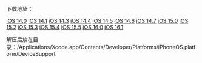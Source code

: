 下载地址：

[iOS 14.0](https://pkslow.oss-cn-shenzhen.aliyuncs.com/images/other/software/IOSDeviceSupport/14.0.zip)
[iOS 14.1](https://pkslow.oss-cn-shenzhen.aliyuncs.com/images/other/software/IOSDeviceSupport/14.1.zip)
[iOS 14.3](https://pkslow.oss-cn-shenzhen.aliyuncs.com/images/other/software/IOSDeviceSupport/14.3.zip)
[iOS 14.4](https://pkslow.oss-cn-shenzhen.aliyuncs.com/images/other/software/IOSDeviceSupport/14.4.zip)
[iOS 14.5](https://pkslow.oss-cn-shenzhen.aliyuncs.com/images/other/software/IOSDeviceSupport/14.5.zip)
[iOS 14.6](https://pkslow.oss-cn-shenzhen.aliyuncs.com/images/other/software/IOSDeviceSupport/14.6.zip)
[iOS 14.7](https://pkslow.oss-cn-shenzhen.aliyuncs.com/images/other/software/IOSDeviceSupport/14.7.zip)
[iOS 15.0](https://pkslow.oss-cn-shenzhen.aliyuncs.com/images/other/software/IOSDeviceSupport/15.0.zip)
[iOS 15.2](https://pkslow.oss-cn-shenzhen.aliyuncs.com/images/other/software/IOSDeviceSupport/15.2.zip)
[iOS 15.3](https://pkslow.oss-cn-shenzhen.aliyuncs.com/images/other/software/IOSDeviceSupport/15.3.zip)
[iOS 15.4](https://pkslow.oss-cn-shenzhen.aliyuncs.com/images/other/software/IOSDeviceSupport/15.4.zip)
[iOS 15.5](https://pkslow.oss-cn-shenzhen.aliyuncs.com/images/other/software/IOSDeviceSupport/15.5.zip)
[iOS 16.0](https://pkslow.oss-cn-shenzhen.aliyuncs.com/images/other/software/IOSDeviceSupport/16.0.zip)
[iOS 16.1](https://pkslow.oss-cn-shenzhen.aliyuncs.com/images/other/software/IOSDeviceSupport/16.1.zip)



解压后放在目录：/Applications/Xcode.app/Contents/Developer/Platforms/iPhoneOS.platform/DeviceSupport


